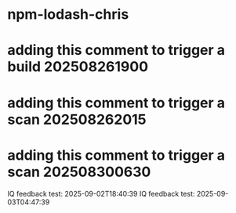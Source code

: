 ﻿# npm-lodash-chris

# adding this comment to trigger a build 202508261900
# adding this comment to trigger a scan 202508262015
# adding this comment to trigger a scan 202508300630

IQ feedback test: 2025-09-02T18:40:39
IQ feedback test: 2025-09-03T04:47:39
